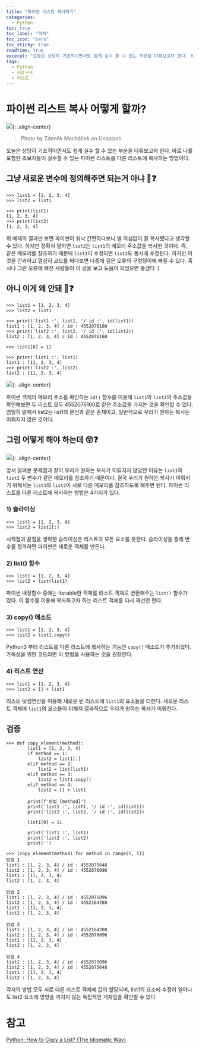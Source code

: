 ```yaml
---
title: "파이썬 리스트 복사하기"
categories: 
  - Python
toc: true
toc_label: "목차"
toc_icon: "bars"
toc_sticky: true
readtime: true
excerpt: "오늘은 상당히 기초적이면서도 쉽게 실수 할 수 있는 부분을 다뤄보고자 한다. 바로 나를 포함한 초보자들이 실수할 수 있는 파이썬 리스트를 다른 리스트에 복사하는 방법에 대해 소개한다."
tags:
  - Python
  - 자료구조
  - 리스트
---
```


# 파이썬 리스트 복사 어떻게 할까?
![](https://user-images.githubusercontent.com/60086878/103172222-58ad2000-4895-11eb-8b48-af1a20a62d1d.png){: .align-center}
>Photo by Zdeněk Macháček on Unsplash

오늘은 상당히 기초적이면서도 쉽게 실수 할 수 있는 부분을 다뤄보고자 한다. 바로 나를 포함한 초보자들이 실수할 수 있는 파이썬 리스트를 다른 리스트에 복사하는 방법이다.

## 그냥 새로운 변수에 정의해주면 되는거 아냐 🤔❓

```
>>> list1 = [1, 2, 3, 4]
>>> list2 = list1

>>> print(list1)
[1, 2, 3, 4]
>>> print(list2)
[1, 2, 3, 4]
```

위 예제의 결과만 보면 파이썬이 워낙 간편하다보니 별 의심없이 잘 복사됐다고 생각할 수 있다. 하지만 정확히 말하면 `list2`는 `list1`의 메모리 주소값을 복사한 것이다. 즉, 같은 메모리를 참조하기 때문에 `list1`이 수정되면 `list2`도 동시에 수정된다. 하지만 이것을 간과하고 열심히 코드를 짜다보면 나중에 깊은 오류의 구렁텅이에 빠질 수 있다. 혹시나 그런 오류에 빠진 사람들이 이 글을 보고 도움이 되었으면 좋겠다 :)

## 아니 이게 왜 안돼 🐥❓

```
>>> list1 = [1, 2, 3, 4]
>>> list2 = list1

>>> print('list1 :', list1, '/ id :', id(list1))
list1 : [1, 2, 3, 4] / id : 4552076160
>>> print('list2 :', list2, '/ id :', id(list2))
list2 : [1, 2, 3, 4] / id : 4552076160

>>> list1[0] = 11

>>> print('list1 :', list1)
list1 : [11, 2, 3, 4] 
>>> print('list2 :', list2)
list2 : [11, 2, 3, 4]
```
![](https://user-images.githubusercontent.com/60086878/103172728-cad33400-4898-11eb-9756-85ffe931a999.png){: .align-center}

파이썬 객체의 메모리 주소를 확인하는 `id()` 함수를 이용해 `list1`와 `list2`의 주소값을 확인해보면 두 리스트 모두 4552076160로 같은 주소값을 가지는 것을 확인할 수 있다. 엄밀히 말해서 list2는 list1의 분신과 같은 존재이고, 일반적으로 우리가 원하는 복사는 이뤄지지 않은 것이다.

## 그럼 어떻게 해야 하는데 😲❓
![](https://user-images.githubusercontent.com/60086878/103172734-d4f53280-4898-11eb-8630-f6b9dd23b2ca.png){: .align-center}

앞서 살펴본 문제점과 같이 우리가 원하는 복사가 이뤄지지 않았던 이유는 `list1`와 `list2` 두 변수가 같은 메모리를 참조하기 때문이다. 결국 우리가 원하는 복사가 이뤄지기 위해서는 `list1`와 `list2`이 서로 다른 메모리를 참조하도록 해주면 된다. 파이썬 리스트를 다른 리스트에 복사하는 방법은 4가지가 있다.

### 1) 슬라이싱

```
>>> list1 = [1, 2, 3, 4]
>>> list2 = list1[:]
```

시작점과 끝점을 생략한 슬라이싱은 리스트의 모든 요소를 뜻한다. 슬라이싱을 통해 변수를 정의하면 파이썬은 새로운 객체를 만든다.

### 2) list() 함수 

```
>>> list1 = [1, 2, 3, 4]
>>> list2 = list(list1)
```

파이썬 내장함수 중에는 iterable한 객체를 리스트 객체로 변환해주는 `list()` 함수가 있다. 이 함수를 이용해 복사하고자 하는 리스트 객체를 다시 재선언 한다.

### 3) copy() 메소드

```
>>> list1 = [1, 2, 3, 4]
>>> list2 = list1.copy()
```

Python3 부터 리스트를 다른 리스트에 복사하는 기능인 `copy()` 메소드가 추가되었다. 가독성을 위한 코드라면 이 방법을 사용하는 것을 권장한다.

### 4) 리스트 연산

```
>>> list1 = [1, 2, 3, 4]
>>> list2 = [] + list1
```

리스트 덧셈연산을 이용해 새로운 빈 리스트에 `list1`의 요소들을 더한다. 새로운 리스트 객체에 `list1`의 요소들이 더해져 결과적으로 우리가 원하는 복사가 이뤄진다.

## 검증

```
>>> def copy_element(method):
        list1 = [1, 2, 3, 4]
        if method == 1:
            list2 = list1[:]
        elif method == 2:
            list2 = list(list1)
        elif method == 3:
            list2 = list1.copy()
        elif method == 4:
            list2 = [] + list1

        print(f'방법 {method}')
        print('list1 :', list1, '/ id :', id(list1))
        print('list2 :', list2, '/ id :', id(list2))

        list1[0] = 11

        print('list1 :', list1)
        print('list2 :', list2)
        print('')

>>> [copy_element(method) for method in range(1, 5)]
방법 1
list1 : [1, 2, 3, 4] / id : 4552075648
list2 : [1, 2, 3, 4] / id : 4552076096
list1 : [11, 2, 3, 4]
list2 : [1, 2, 3, 4]

방법 2
list1 : [1, 2, 3, 4] / id : 4552076096
list2 : [1, 2, 3, 4] / id : 4552164288
list1 : [11, 2, 3, 4]
list2 : [1, 2, 3, 4]

방법 3
list1 : [1, 2, 3, 4] / id : 4552164288
list2 : [1, 2, 3, 4] / id : 4552076096
list1 : [11, 2, 3, 4]
list2 : [1, 2, 3, 4]

방법 4
list1 : [1, 2, 3, 4] / id : 4552076096
list2 : [1, 2, 3, 4] / id : 4552075648
list1 : [11, 2, 3, 4]
list2 : [1, 2, 3, 4]
```

각자의 방법 모두 서로 다른 리스트 객체에 값이 할당되며, list1의 요소에 수정이 일어나도 list2 요소에 영향을 끼치지 않는 독립적인 개체임을 확인할 수 있다.

# 참고
[Python: How to Copy a List? (The Idiomatic Way)](https://www.afternerd.com/blog/python-copy-list/)